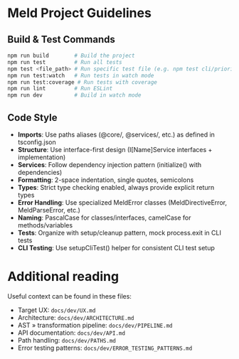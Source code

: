 # Meld Project Guidelines

## Build & Test Commands
```bash
npm run build        # Build the project
npm run test         # Run all tests
npm test <file_path> # Run specific test file (e.g. npm test cli/priority-cli.test.ts)
npm run test:watch   # Run tests in watch mode
npm run test:coverage # Run tests with coverage
npm run lint         # Run ESLint
npm run dev          # Build in watch mode
```

## Code Style
- **Imports**: Use paths aliases (@core/, @services/, etc.) as defined in tsconfig.json
- **Structure**: Use interface-first design (I[Name]Service interfaces + implementation)
- **Services**: Follow dependency injection pattern (initialize() with dependencies)
- **Formatting**: 2-space indentation, single quotes, semicolons
- **Types**: Strict type checking enabled, always provide explicit return types
- **Error Handling**: Use specialized MeldError classes (MeldDirectiveError, MeldParseError, etc.)
- **Naming**: PascalCase for classes/interfaces, camelCase for methods/variables
- **Tests**: Organize with setup/cleanup pattern, mock process.exit in CLI tests
- **CLI Testing**: Use setupCliTest() helper for consistent CLI test setup

# Additional reading

Useful context can be found in these files:

- Target UX: `docs/dev/UX.md` 
- Architecture: `docs/dev/ARCHITECTURE.md`
- AST » transformation pipeline: `docs/dev/PIPELINE.md`
- API documentation: `docs/dev/API.md`
- Path handling: `docs/dev/PATHS.md`
- Error testing patterns: `docs/dev/ERROR_TESTING_PATTERNS.md`